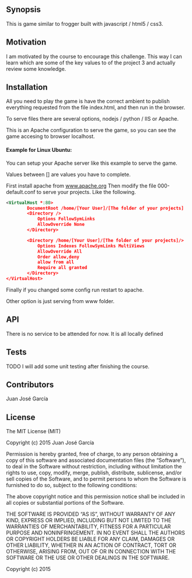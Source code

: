 ## Synopsis

This is game similar to frogger built with javascript / html5 / css3.

## Motivation

I am motivated by the course to encourage this challenge. This way I can learn which are some of the key values to of the project 3 and actually review some knowledge.

## Installation

All you need to play the game is have the correct ambient to publish everything requested from the file index.html, and then run in the browser.

To serve files there are several options, nodejs / python / IIS or Apache.

This is an Apache configuration to serve the game, so you can see the game accesing to browser localhost.

#### Example for Linux Ubuntu:
You can setup your Apache server like this example to serve the game.

Values between [] are values you have to complete.

First install apache from www.apache.org
Then modify the file 000-default.conf to serve your projects. Like the following.
```xml
<VirtualHost *:80>
        DocumentRoot /home/[Your User]/[The folder of your projects]
        <Directory />
            Options FollowSymLinks
            AllowOverride None
        </Directory>

        <Directory /home/[Your User]/[The folder of your projects]/>
            Options Indexes FollowSymLinks MultiViews
            AllowOverride All
            Order allow,deny
            allow from all
            Require all granted
        </Directory>
</VirtualHost>
```

Finally if you changed some config run restart to apache.

Other option is just serving from www folder.

## API

There is no service to be attended for now. It is all locally defined

## Tests

TODO I will add some unit testing after finishing the course.

## Contributors

Juan José García


## License

The MIT License (MIT)

Copyright (c) 2015 Juan José García

Permission is hereby granted, free of charge, to any person obtaining a copy
of this software and associated documentation files (the “Software”), to deal
in the Software without restriction, including without limitation the rights
to use, copy, modify, merge, publish, distribute, sublicense, and/or sell
copies of the Software, and to permit persons to whom the Software is
furnished to do so, subject to the following conditions:

The above copyright notice and this permission notice shall be included in
all copies or substantial portions of the Software.

THE SOFTWARE IS PROVIDED “AS IS”, WITHOUT WARRANTY OF ANY KIND, EXPRESS OR
IMPLIED, INCLUDING BUT NOT LIMITED TO THE WARRANTIES OF MERCHANTABILITY,
FITNESS FOR A PARTICULAR PURPOSE AND NONINFRINGEMENT. IN NO EVENT SHALL THE
AUTHORS OR COPYRIGHT HOLDERS BE LIABLE FOR ANY CLAIM, DAMAGES OR OTHER
LIABILITY, WHETHER IN AN ACTION OF CONTRACT, TORT OR OTHERWISE, ARISING FROM,
OUT OF OR IN CONNECTION WITH THE SOFTWARE OR THE USE OR OTHER DEALINGS IN
THE SOFTWARE.

Copyright (c) 2015
